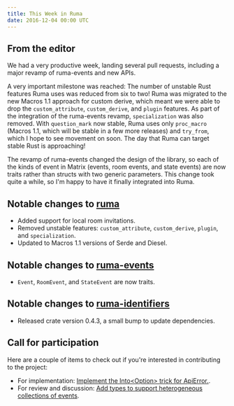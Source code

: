 ```yaml
---
title: This Week in Ruma
date: 2016-12-04 00:00 UTC
---
```


## From the editor

We had a very productive week, landing several pull requests, including a major revamp of ruma-events and new APIs.

A very important milestone was reached: The number of unstable Rust features Ruma uses was reduced from six to two!
Ruma was migrated to the new Macros 1.1 approach for custom derive, which meant we were able to drop the `custom_attribute`, `custom_derive`, and `plugin` features.
As part of the integration of the ruma-events revamp, `specialization` was also removed.
With `question_mark` now stable, Ruma uses only `proc_macro` (Macros 1.1, which will be stable in a few more releases) and `try_from`, which I hope to see movement on soon.
The day that Ruma can target stable Rust is approaching!

The revamp of ruma-events changed the design of the library, so each of the kinds of event in Matrix (events, room events, and state events) are now traits rather than structs with two generic parameters.
This change took quite a while, so I'm happy to have it finally integrated into Ruma.

## Notable changes to [ruma](https://github.com/ruma/ruma)

* Added support for local room invitations.
* Removed unstable features: `custom_attribute`, `custom_derive`, `plugin`, and `specialization`.
* Updated to Macros 1.1 versions of Serde and Diesel.

## Notable changes to [ruma-events](https://github.com/ruma/ruma-events)

* `Event`, `RoomEvent`, and `StateEvent` are now traits.

## Notable changes to [ruma-identifiers](https://github.com/ruma/ruma-identifiers)

* Released crate version 0.4.3, a small bump to update dependencies.

## Call for participation

Here are a couple of items to check out if you're interested in contributing to the project:

* For implementation: [Implement the Into\<Option\> trick for ApiError.](https://github.com/ruma/ruma/issues/115).
* For review and discussion: [Add types to support heterogeneous collections of events](https://github.com/ruma/ruma-events/pull/5).
